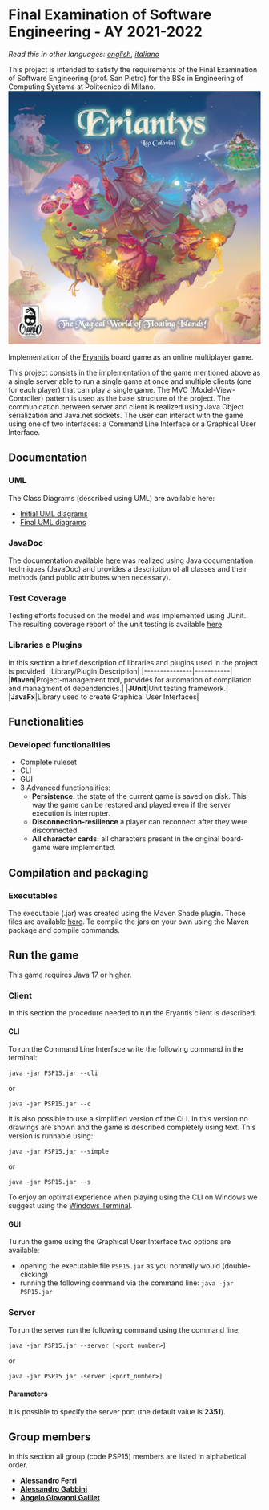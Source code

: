 
# Final Examination of Software Engineering - AY 2021-2022
*Read this in other languages: [english](https://github.com/FerriAlessandro/ing-sw-2022-Ferri-Gabbini-Gaillet/blob/main/README.md), [italiano](https://github.com/FerriAlessandro/ing-sw-2022-Ferri-Gabbini-Gaillet/blob/main/README.it.md)*

This project is intended to satisfy the requirements of the Final Examination of Software Engineering (prof. San Pietro) for the BSc in Engineering of Computing Systems at Politecnico di Milano.
![Logo Eryantis](src/main/resources/images/LogoReduced.png)

Implementation of the [Eryantis](https://www.craniocreations.it/prodotto/eriantys/) board game as an online multiplayer game.

This project consists in the implementation of the game mentioned above as a single server able to run a single game at once and multiple clients (one for each player) that can play a single game. The MVC (Model-View-Controller) pattern is used as the base structure of the project. The communication between server and client is realized using Java Object serialization and Java.net sockets. The user can interact with the game using one of two interfaces: a Command Line Interface or a Graphical User Interface.

## Documentation

### UML
The Class Diagrams (described using UML) are available here:
- [Initial UML diagrams](https://github.com/FerriAlessandro/ing-sw-2022-Ferri-Gabbini-Gaillet/tree/main/deliveries/uml_diagrams/initial)
- [Final UML diagrams](https://github.com/FerriAlessandro/ing-sw-2022-Ferri-Gabbini-Gaillet/tree/main/deliveries/uml_diagrams/final)

### JavaDoc
The documentation available [here](https://github.com/FerriAlessandro/ing-sw-2022-Ferri-Gabbini-Gaillet/tree/main/deliveries/javadoc)  was realized using Java documentation techniques (JavaDoc) and provides a description of all classes and their methods (and public attributes when necessary). 

### Test Coverage
Testing efforts focused on the model and was implemented using JUnit. The resulting coverage report of the unit testing is available [here](https://github.com/FerriAlessandro/ing-sw-2022-Ferri-Gabbini-Gaillet/tree/main/deliveries/test_coverage_report).

### Libraries e Plugins
In this section a brief description of libraries and plugins used in the project is provided.
|Library/Plugin|Description|
|---------------|-----------|
|__Maven__|Project-management tool, provides for automation of compilation and managment of dependencies.|
|__JUnit__|Unit testing framework.|
|__JavaFx__|Library used to create Graphical User Interfaces|


## Functionalities
### Developed functionalities
- Complete ruleset
- CLI
- GUI
- 3 Advanced functionalities:
    - __Persistence:__ the state of the current game is saved on disk. This way the game can be restored and played even if the server execution is interrupter.
    - __Disconnection-resilience__ a player can reconnect after they were disconnected.
    - __All character cards:__ all characters present in the original board-game were implemented.


## Compilation and packaging
### Executables
The executable (.jar) was created using the Maven Shade plugin. These files are available [here](https://github.com/FerriAlessandro/ing-sw-2022-Ferri-Gabbini-Gaillet/tree/main/deliveries/executable).
To compile the jars on your own using the Maven package and compile commands.

## Run the game
This game requires Java 17 or higher.

### Client
In this section the procedure needed to run the Eryantis client is described.

#### CLI
To run the Command Line Interface write the following command in the terminal:
```
java -jar PSP15.jar --cli
```
or
```
java -jar PSP15.jar --c
```
It is also possible to use a simplified version of the CLI. In this version no drawings are shown and the game is described completely using text. This version is runnable using:
```
java -jar PSP15.jar --simple
```
or
```
java -jar PSP15.jar --s
```

To enjoy an optimal experience when playing using the CLI on Windows we suggest using the [Windows Terminal](https://github.com/Microsoft/Terminal).

#### GUI
Tu run the game using the Graphical User Interface two options are available:
- opening the executable file ```PSP15.jar``` as you normally would (double-clicking) 
- running the following command via the command line: ```java -jar PSP15.jar```

### Server
To run the server run the following command using the command line:
```
java -jar PSP15.jar --server [<port_number>]
```
or
```
java -jar PSP15.jar -server [<port_number>]
```
#### Parameters
It is possible to specify the server port (the default value is __2351__).

## Group members
In this section all group (code PSP15) members are listed in alphabetical order.
- [__Alessandro Ferri__](https://github.com/FerriAlessandro)
- [__Alessandro Gabbini__](https://github.com/alessandroGabbini)
- [__Angelo Giovanni Gaillet__](https://github.com/aggaillet)
